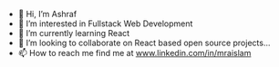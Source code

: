 - 👋 Hi, I’m Ashraf
- 👀 I’m interested in Fullstack Web Development
- 🌱 I’m currently learning React
- 💞️ I’m looking to collaborate on React based open source projects...
- 📫 How to reach me find me at www.linkedin.com/in/mraislam 

<!---
Ashraf0011/Ashraf0011 is a ✨ special ✨ repository because its `README.md` (this file) appears on your GitHub profile.
You can click the Preview link to take a look at your changes.
--->
